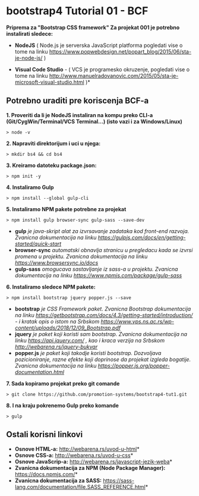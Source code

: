 # bootstrap4 Tutorial 01 - BCF

**Priprema za "Bootstrap CSS framework"
Za projekat 001 je potrebno instalirati sledece:**

* **NodeJS** ( Node.js je serverska JavaScript platforma pogledati vise o tome na linku https://www.popwebdesign.net/popart_blog/2015/06/sta-je-node-js/ )

* **Visual Code Studio** - ( VCS je programesko okruzenje, pogledati vise o tome na linku http://www.manuelradovanovic.com/2015/05/sta-je-microsoft-visual-studio.html )*

## Potrebno uraditi pre koriscenja BCF-a

**1. Proveriti da li je NodeJS instaliran na kompu preko CLI-a (Git/CygWin/Terminal/VCS Terminal...) (isto vazi i za Windows/Linux)**

`> node -v`

**2. Napraviti direktorijum i uci u njega:**

`> mkdir bs4 && cd bs4`

**3. Kreiramo datoteku package.json:**

`> npm init -y`

**4. Instaliramo Gulp**

`> npm install --global gulp-cli`

**5. Instaliramo NPM pakete potrebne za projekat**

`> npm install gulp browser-sync gulp-sass --save-dev`

* **gulp** *je java-skript alat za izvrsavanje zadataka kod front-end razvoja. Zvanicna dokumentacija na linku https://gulpjs.com/docs/en/getting-started/quick-start*
* **browser-sync** *automatski obnavlja stranicu u pregledacu kada se izvrsi promena u projektu. Zvanicna dokumentacija na linku https://www.browsersync.io/docs*
* **gulp-sass** *omogucava sastavljanje iz sass-a u projektu. Zvanicna dokumentacija na linku https://www.npmjs.com/package/gulp-sass*

**6. Instaliramo sledece NPM pakete:**

`> npm install bootstrap jquery popper.js --save`

* **bootstrap** *je CSS Framework paket. Zvanicna Bootstrap dokumentacija na linku https://getbootstrap.com/docs/4.3/getting-started/introduction/ - i kratak opis o istom na Srbskom https://www.vps.ns.ac.rs/wp-content/uploads/2018/12/09_Bootstrap.pdf*
* **jquery** *je paket koji koristi sam bootstrap. Zvanicna dokumentacija na linku https://api.jquery.com/ , kao i kraca verzija na Srbskom http://webarena.rs/jquery-bukvar*
* **popper.js** *je paket koji takodje koristi bootstrap. Dozvoljava pozicioniranje, razne efekte koji doprinose da projekat izgleda bogatije. Zvanicna dokumentacija na linku https://popper.js.org/popper-documentation.html*

**7. Sada kopiramo projekat preko git comande**

`> git clone https://github.com/promotion-systems/bootstrap4-tut1.git`

**8. I na kraju pokrenemo Gulp preko komande**

`> gulp`

## Ostali korisni linkovi 

* **Osnove HTML-a:** http://webarena.rs/uvod-u-html*
* **Osnove CSS-a:** http://webarena.rs/uvod-u-css*
* **Osnove JavaScrip-a:** http://webarena.rs/javascript-jezik-weba*
* **Zvanicna dokumentacija za NPM (Node Package Manager):** https://docs.npmjs.com/*
* **Zvanicna dokumentacija za SASS:** https://sass-lang.com/documentation/file.SASS_REFERENCE.html*

